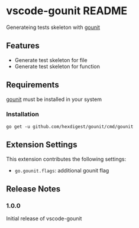# vscode-gounit README

Generateing tests skeleton with [gounit](https://github.com/hexdigest/gounit)

## Features

* Generate test skeleton for file
* Generate test skeleton for function

## Requirements

[gounit](https://github.com/hexdigest/gounit) must be installed in your system
### Installation
```
go get -u github.com/hexdigest/gounit/cmd/gounit
```

## Extension Settings
This extension contributes the following settings:

* `go.gounit.flags`: additional gounit flag
## Release Notes
### 1.0.0

Initial release of vscode-gounit
